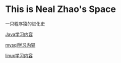 # This is Neal Zhao's Space

一只程序猿的进化史

[Java学习内容](java/java-xue-xi-nei-rong.md)

[mysql学习内容](mysql/mysql-xue-xi-nei-rong.md)

[linux学习内容](linux/linux-xue-xi-nei-rong.md)

